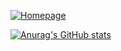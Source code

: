 [![Homepage](https://img.shields.io/badge/my_projects-browse-black?logo=firefox&style=for-the-badge)](https://www.lieret.net/opensource)

[![Anurag's GitHub stats](https://github-readme-stats-8cz0owcth-klieret.vercel.app/api?username=klieret&hide_border=false&hide_rank=false&show_icons=true&disable_animations=true&custom_title=Stats&theme=vue-dark&count_private=true&include_all_commits=true)](https://github.com/anuraghazra/github-readme-stats)

<!-- other themes: gotham -->

